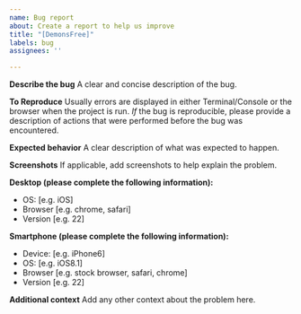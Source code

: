 ```yaml
---
name: Bug report
about: Create a report to help us improve
title: "[DemonsFree]"
labels: bug
assignees: ''

---
```


**Describe the bug**
A clear and concise description of the bug.

**To Reproduce**
Usually errors are displayed in either Terminal/Console or the browser when the project is run.
*If* the bug is reproducible, please provide a description of actions that were performed before the bug was encountered.

**Expected behavior**
A clear description of what was expected to happen.

**Screenshots**
If applicable, add screenshots to help explain the problem.

**Desktop (please complete the following information):**
 - OS: [e.g. iOS]
 - Browser [e.g. chrome, safari]
 - Version [e.g. 22]

**Smartphone (please complete the following information):**
 - Device: [e.g. iPhone6]
 - OS: [e.g. iOS8.1]
 - Browser [e.g. stock browser, safari, chrome]
 - Version [e.g. 22]

**Additional context**
Add any other context about the problem here.
